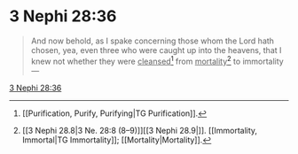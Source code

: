 # 3 Nephi 28:36

> And now behold, as I spake concerning those whom the Lord hath chosen, yea, even three who were caught up into the heavens, that I knew not whether they were <u>cleansed</u>[^a] from <u>mortality</u>[^b] to immortality—

[3 Nephi 28:36](https://www.churchofjesuschrist.org/study/scriptures/bofm/3-ne/28?lang=eng&id=p36#p36)


[^a]: [[Purification, Purify, Purifying|TG Purification]].  
[^b]: [[3 Nephi 28.8|3 Ne. 28:8 (8–9)]][[3 Nephi 28.9|]]. [[Immortality, Immortal|TG Immortality]]; [[Mortality|Mortality]].  
